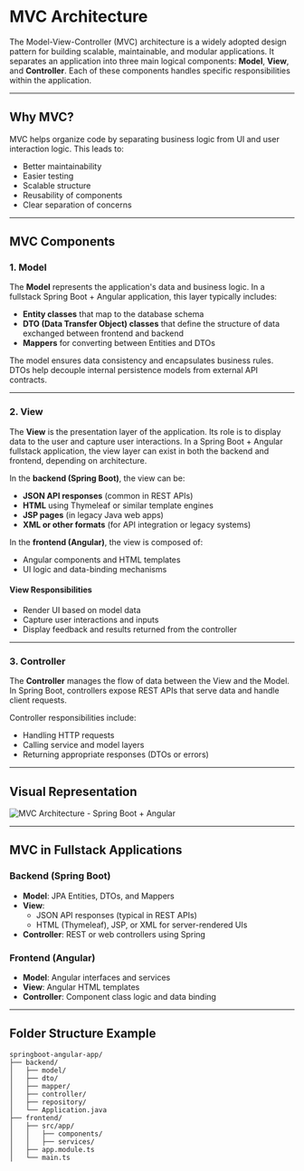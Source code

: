 # MVC Architecture

The Model-View-Controller (MVC) architecture is a widely adopted design pattern for building scalable, maintainable, and modular applications. It separates an application into three main logical components: **Model**, **View**, and **Controller**. Each of these components handles specific responsibilities within the application.

---

## Why MVC?

MVC helps organize code by separating business logic from UI and user interaction logic. This leads to:

- Better maintainability  
- Easier testing  
- Scalable structure  
- Reusability of components  
- Clear separation of concerns  

---

## MVC Components

### 1. Model

The **Model** represents the application's data and business logic. In a fullstack Spring Boot + Angular application, this layer typically includes:

- **Entity classes** that map to the database schema  
- **DTO (Data Transfer Object) classes** that define the structure of data exchanged between frontend and backend  
- **Mappers** for converting between Entities and DTOs  

The model ensures data consistency and encapsulates business rules. DTOs help decouple internal persistence models from external API contracts.

---

### 2. View

The **View** is the presentation layer of the application. Its role is to display data to the user and capture user interactions. In a Spring Boot + Angular fullstack application, the view layer can exist in both the backend and frontend, depending on architecture.

In the **backend (Spring Boot)**, the view can be:

- **JSON API responses** (common in REST APIs)  
- **HTML** using Thymeleaf or similar template engines  
- **JSP pages** (in legacy Java web apps)  
- **XML or other formats** (for API integration or legacy systems)  

In the **frontend (Angular)**, the view is composed of:

- Angular components and HTML templates  
- UI logic and data-binding mechanisms  

#### View Responsibilities

- Render UI based on model data  
- Capture user interactions and inputs  
- Display feedback and results returned from the controller  

---

### 3. Controller

The **Controller** manages the flow of data between the View and the Model. In Spring Boot, controllers expose REST APIs that serve data and handle client requests.

Controller responsibilities include:

- Handling HTTP requests  
- Calling service and model layers  
- Returning appropriate responses (DTOs or errors)  

---

## Visual Representation

![MVC Architecture - Spring Boot + Angular](https://user-images.githubusercontent.com/122437334/235355053-d3c1e70f-4650-404b-9ef2-2c3f9ffdbf7b.png)

---

## MVC in Fullstack Applications

### Backend (Spring Boot)

- **Model**: JPA Entities, DTOs, and Mappers  
- **View**: 
  - JSON API responses (typical in REST APIs)  
  - HTML (Thymeleaf), JSP, or XML for server-rendered UIs  
- **Controller**: REST or web controllers using Spring

### Frontend (Angular)

- **Model**: Angular interfaces and services  
- **View**: Angular HTML templates  
- **Controller**: Component class logic and data binding  

---

## Folder Structure Example

```plaintext
springboot-angular-app/
├── backend/
│   ├── model/
│   ├── dto/
│   ├── mapper/
│   ├── controller/
│   ├── repository/
│   └── Application.java
├── frontend/
│   ├── src/app/
│   │   ├── components/
│   │   ├── services/
│   ├── app.module.ts
│   └── main.ts
